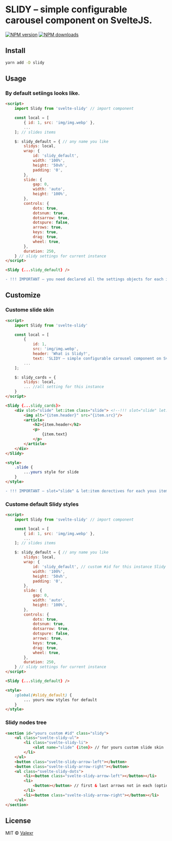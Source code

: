 # SLIDY – simple configurable carousel component on SvelteJS.

[![NPM version](https://img.shields.io/npm/v/svelte-slidy.svg?style=flat)](https://www.npmjs.com/package/svelte-slidy) [![NPM downloads](https://img.shields.io/npm/dm/svelte-slidy.svg?style=flat)](https://www.npmjs.com/package/svelte-slidy)

## Install

```bash
yarn add -D slidy
```

## Usage

### By default setiings looks like.

```html
<script>
    import Slidy from 'svelte-slidy' // import component

    const local = [
        { id: 1, src: 'img/img.webp' },
        ...
    ]; // slides items

    $: slidy_default = { // any name you like
		slidys: local,
		wrap: {
			id: 'slidy_default',
			width: '100%',
			height: '50vh',
			padding: '0',
		},
		slide: {
			gap: 0,
			width: 'auto',
			height: '100%',
		},
		controls: {
			dots: true,
            dotsnum: true,
            dotsarrow: true,
            dotspure: false,
            arrows: true,
            keys: true,
            drag: true,
            wheel: true,
		},
		duration: 250,
	} // slidy settings for current instance
</script>

<Slidy {...slidy_default} />
```

``` diff
- !!! IMPORTANT – you need declared all the settings objects for each instance of Slidy. 
```

<!-- ```diff
- text in red
+ text in green
! text in orange
# text in gray
@@ text in purple (and bold)@@
``` -->

## Customize

### Custome slide skin

```html
<script>
	import Slidy from 'svelte-slidy'

	const local = [
        { 
			id: 1, 
			src: 'img/img.webp', 
			header: 'What is Slidy?',
			text: 'SLIDY – simple configurable carousel component on SvelteJS.' },
        ...
    ];

    $: slidy_cards = {
		slidys: local,
		... //all setting for this instance
	}
</script>

<Slidy {...slidy_cards}>
	<div slot="slide" let:item class="slide"> <!--!!! slot="slide" let:item -->
		<img alt="{item.header}" src="{item.src}"/>
		<article>
			<h2>{item.header</h2>
			<p>
				{item.text}
			</p>
		</article>
	</div>
</Slidy>

<style>
	.slide {
		...yours style for slide
	}
</style>
```

``` diff
- !!! IMPORTANT – slot="slide" & let:item derectives for each yous items in new skin ;). 
```


### Custome default Slidy styles

```html
<script>
    import Slidy from 'svelte-slidy' // import component

    const local = [
        { id: 1, src: 'img/img.webp' },
        ...
    ]; // slides items

    $: slidy_default = { // any name you like
		slidys: local,
		wrap: {
			id: 'slidy_default', // custom #id for this instance Slidy
			width: '100%',
			height: '50vh',
			padding: '0',
		},
		slide: {
			gap: 0,
			width: 'auto',
			height: '100%',
		},
		controls: {
			dots: true,
            dotsnum: true,
            dotsarrow: true,
            dotspure: false,
            arrows: true,
            keys: true,
            drag: true,
            wheel: true,
		},
		duration: 250,
	} // slidy settings for current instance
</script>

<Slidy {...slidy_default} />

<style>
	:global(#slidy_default) {
		... yours new styles for default
	}
</style>
```

### Slidy nodes tree

```html
<section id="yours custom #id" class="slidy">
	<ul class="svelte-slidy-ul">
		<li class="svelte-slidy-li">
			<slot name="slide" {item}> // for yours custom slide skin
		</li>
	</ul>
	<button class="svelte-slidy-arrow-left"></button>
	<button class="svelte-slidy-arrow-right"></button>
	<ul class="svelte-slidy-dots">
		<li><button class="svelte-slidy-arrow-left"></button></li>
		<li>
			<button></button> // first & last arrows not in each (optional)
		</li>
		<li><button class="svelte-slidy-arrow-right"></button></li>
	</ul>
</section>
```
<!-- ```diff
+ Slidy nodes tree
``` -->

## License

MIT &copy; [Valexr](https://github.com/Valexr)